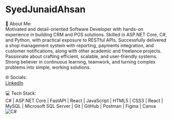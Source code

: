 # SyedJunaidAhsan
💫 About Me:  
Motivated and detail-oriented Software Developer with hands-on experience in building CRM and POS solutions. Skilled in ASP.NET Core, C#, and Python, with practical exposure to RESTful APIs. Successfully delivered a shop management system with reporting, payments integration, and customer notifications, along with other academic and freelance projects. Passionate about crafting efficient, scalable, and user-friendly systems. Strong believer in continuous learning, teamwork, and turning complex problems into simple, working solutions.  

🌐 Socials:  
[LinkedIn](https://www.linkedin.com/in/syed-junaid-ahsan-b91475244/)  

💻 Tech Stack:  
C# | ASP.NET Core | FastAPI | React | JavaScript | HTML5 | CSS3 | React | MySQL | Microsoft SQL Server | Git | GitHub | Postman | Figma | Canva  
![C#](https://img.shields.io/badge/C%23-239120?style=for-the-badge&logo=c-sharp&logoColor=white)  

